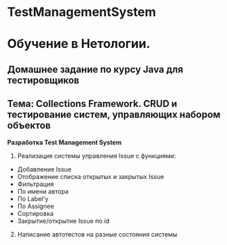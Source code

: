 # TestManagementSystem

# Обучение в Нетологии.

## Домашнее задание по курсу Java для тестировщиков

## Тема: Collections Framework. CRUD и тестирование систем, управляющих набором объектов

**Разработка Test Management System**

1. Реализация системы управления Issue с функциями:

- Добавление Issue 
- Отображение списка открытых и закрытых Issue 
- Фильтрация 
- По имени автора 
- По Label'у 
- По Assignee 
- Сортировка 
- Закрытие/открытие Issue по id 

2. Написание автотестов на разные состояния системы
